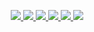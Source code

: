 <p align="center">
  <a href="https://github.com/Artem-Shk">
    <img src="http://github-profile-summary-cards.vercel.app/api/cards/profile-details?username=Artem-Shk&theme=transparent" />
  </a>
  <a href="https://github.com/Artem-Shk">
    <img src="https://github-readme-streak-stats.herokuapp.com/?user=Artem-Shk&hide_border=true&card_width=338&theme=transparent" />
  </a>
  <a href="https://github.com/Artem-Shk">
    <img src="http://github-profile-summary-cards.vercel.app/api/cards/stats?username=Artem-Shk&theme=transparent" />
  </a>
  <a href="https://github.com/Artem-Shk">
    <img src="http://github-profile-summary-cards.vercel.app/api/cards/most-commit-language?username=Artem-Shk&theme=transparent" />
  </a>
  <a href="https://github.com/Artem-Shk">
    <img src="http://github-profile-summary-cards.vercel.app/api/cards/repos-per-language?username=Artem-Shk&theme=transparent" />
  </a>
   <a href="https://github.com/Artem-Shk">
    <img src="https://github-profile-trophy.vercel.app/?username=Artem-Shk&theme=transparent&column=5&margin-w=15&margin-h=15"/>
  </a>
</p>

<div align="center">
 
</div>
